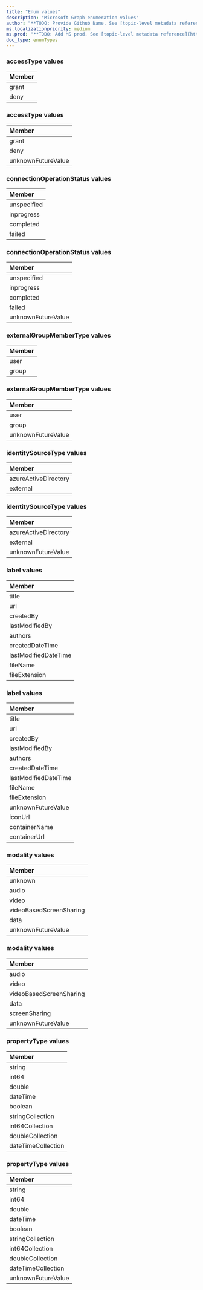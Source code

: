 ```yaml
---
title: "Enum values"
description: "Microsoft Graph enumeration values"
author: "**TODO: Provide Github Name. See [topic-level metadata reference](https://msgo.azurewebsites.net/add/document/guidelines/metadata.html#topic-level-metadata)**"
ms.localizationpriority: medium
ms.prod: "**TODO: Add MS prod. See [topic-level metadata reference](https://msgo.azurewebsites.net/add/document/guidelines/metadata.html#topic-level-metadata)**"
doc_type: enumTypes
---
```


### accessType values 



|Member|
|:---|
|grant|
|deny|

### accessType values 



|Member|
|:---|
|grant|
|deny|
|unknownFutureValue|

### connectionOperationStatus values 



|Member|
|:---|
|unspecified|
|inprogress|
|completed|
|failed|

### connectionOperationStatus values 



|Member|
|:---|
|unspecified|
|inprogress|
|completed|
|failed|
|unknownFutureValue|

### externalGroupMemberType values 



|Member|
|:---|
|user|
|group|

### externalGroupMemberType values 



|Member|
|:---|
|user|
|group|
|unknownFutureValue|

### identitySourceType values 



|Member|
|:---|
|azureActiveDirectory|
|external|

### identitySourceType values 



|Member|
|:---|
|azureActiveDirectory|
|external|
|unknownFutureValue|

### label values 



|Member|
|:---|
|title|
|url|
|createdBy|
|lastModifiedBy|
|authors|
|createdDateTime|
|lastModifiedDateTime|
|fileName|
|fileExtension|

### label values 



|Member|
|:---|
|title|
|url|
|createdBy|
|lastModifiedBy|
|authors|
|createdDateTime|
|lastModifiedDateTime|
|fileName|
|fileExtension|
|unknownFutureValue|
|iconUrl|
|containerName|
|containerUrl|

### modality values 



|Member|
|:---|
|unknown|
|audio|
|video|
|videoBasedScreenSharing|
|data|
|unknownFutureValue|

### modality values 



|Member|
|:---|
|audio|
|video|
|videoBasedScreenSharing|
|data|
|screenSharing|
|unknownFutureValue|

### propertyType values 



|Member|
|:---|
|string|
|int64|
|double|
|dateTime|
|boolean|
|stringCollection|
|int64Collection|
|doubleCollection|
|dateTimeCollection|

### propertyType values 



|Member|
|:---|
|string|
|int64|
|double|
|dateTime|
|boolean|
|stringCollection|
|int64Collection|
|doubleCollection|
|dateTimeCollection|
|unknownFutureValue|

